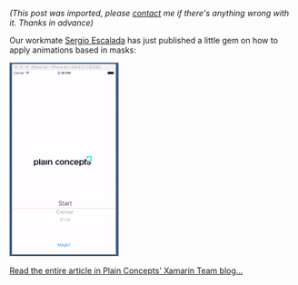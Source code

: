 *(This post was imported, please [contact](#/contact) me if there's anything wrong with it. Thanks in advance)*

Our workmate <a href="https://twitter.com/sescaladab">Sergio Escalada</a> has just published a little gem on how to apply animations based in masks:

<img class=" size-full wp-image-597 aligncenter" src="items/images/ezgif-2173528766.gif" alt="ezgif-2173528766" width="192" height="341" />

<a href="http://geeks.ms/xamarinteam/2016/07/26/mask-animation-with-xamarin-ios-and-autolayout/">Read the entire article in Plain Concepts' Xamarin Team blog...</a>